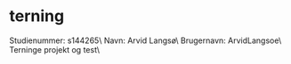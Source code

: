 # terning
Studienummer: s144265\\
Navn: Arvid Langsø\\
Brugernavn: ArvidLangsoe\\
Terninge projekt og test\\
